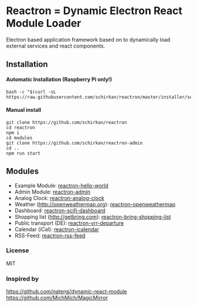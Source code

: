 # Reactron = Dynamic Electron React Module Loader

Electron based application framework based on to dynamically load external services and react components.

## Installation
#### Automatic Installation (Raspberry Pi only!)
```
bash -c "$(curl -sL https://raw.githubusercontent.com/schirkan/reactron/master/installer/setup.sh)"
```

#### Manual install
```
git clone https://github.com/schirkan/reactron
cd reactron
npm i
cd modules
git clone https://github.com/schirkan/reactron-admin
cd ..
npm run start
```

## Modules
- Example Module: [reactron-hello-world](https://github.com/schirkan/reactron-hello-world)
- Admin Module: [reactron-admin](https://github.com/schirkan/reactron-admin)
- Analog Clock: [reactron-analog-clock](https://github.com/schirkan/reactron-analog-clock)
- Weather (http://openweathermap.org): [reactron-openweathermap](https://github.com/schirkan/reactron-openweathermap)
- Dashboard: [reactron-scifi-dashboard](https://github.com/schirkan/reactron-scifi-dashboard)
- Shopping list (http://getbring.com): [reactron-bring-shopping-list](https://github.com/schirkan/reactron-bring-shopping-list)
- Public transport (DE): [reactron-vrr-departure](https://github.com/schirkan/reactron-vrr-departure)
- Calendar (iCal): [reactron-icalendar](https://github.com/schirkan/reactron-icalendar)
- RSS-Feed: [reactron-rss-feed](https://github.com/schirkan/reactron-rss-feed)

### License
MIT

### Inspired by
https://github.com/natergj/dynamic-react-module
https://github.com/MichMich/MagicMirror
